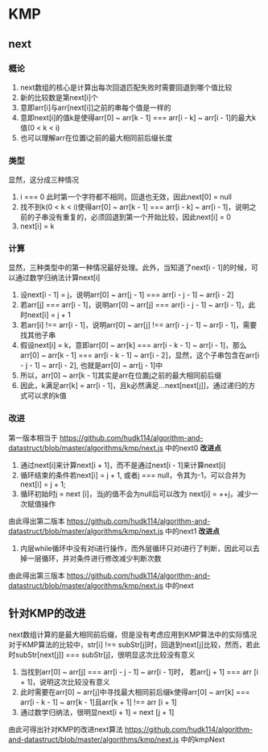 # KMP

## next
### 概论
1. next数组的核心是计算出每次回退匹配失败时需要回退到哪个值比较
1. 新的比较数是第next[i]个
1. 意即arr[i]与arr[next[i]]之前的串每个值是一样的
1. 意即next[i]的值k是使得arr[0] ~ arr[k - 1] === arr[i - k] ~ arr[i - 1]的最大k值(0 < k < i)
1. 也可以理解arr在位置i之前的最大相同前后缀长度

### 类型
显然，这分成三种情况
1. i === 0 此时第一个字符都不相同，回退也无效，因此next[0] = null
1. 找不到k(0 < k < i)使得arr[0] ~ arr[k - 1] === arr[i - k] ~ arr[i - 1]，说明之前的子串没有重复的，必须回退到第一个开始比较，因此next[i] = 0
1. next[i] = k

### 计算
显然，三种类型中的第一种情况最好处理。此外，当知道了next[i - 1]的时候，可以通过数学归纳法计算next[i]
1. 设next[i - 1] = j，说明arr[0] ~ arr[j - 1] === arr[i - j - 1] ~ arr[i - 2]
1. 若arr[j] === arr[i - 1]，说明arr[0] ~ arr[j] === arr[i - j - 1] ~ arr[i - 1]，此时next[i] = j + 1
1. 若arr[i] !== arr[i - 1]，说明arr[0] ~ arr[j] !== arr[i - j - 1] ~ arr[i - 1]，需要找其他子串
1. 假设next[i] = k，意即arr[0] ~ arr[k] === arr[i - k - 1] ~ arr[i - 1]，那么arr[0] ~ arr[k - 1] === arr[i - k - 1] ~ arr[i - 2]，显然，这个子串包含在arr[i - j - 1] ~ arr[i - 2], 也就是arr[0] ~ arr[j - 1]中
1. 所以，arr[0] ~ arr[k - 1]其实是arr在位置j之前的最大相同前后缀
1. 因此，k满足arr[k] = arr[i - 1]，且k必然满足...next[next[j]]，通过递归的方式可以求的k值

### 改进
第一版本相当于 https://github.com/hudk114/algorithm-and-datastruct/blob/master/algorithms/kmp/next.js 中的next0
<b>改进点</b>
1. 通过next[i]来计算next[i + 1]，而不是通过next[i - 1]来计算next[i]
1. 循环结束的条件若next[i] = j + 1, 或者j === null，令其为-1，可以合并为 next[i] = j + 1;
1. 循环初始时j = next [i]，当j的值不会为null后可以改为 next[i] = ++j，减少一次赋值操作

由此得出第二版本 https://github.com/hudk114/algorithm-and-datastruct/blob/master/algorithms/kmp/next.js 中的next1
<b>改进点</b>
1. 内层while循环中没有对i进行操作，而外层循环只对i进行了判断，因此可以去掉一层循环，并对条件进行修改减少判断次数

由此得出第三版本 https://github.com/hudk114/algorithm-and-datastruct/blob/master/algorithms/kmp/next.js 中的next

## 针对KMP的改进
next数组计算的是最大相同前后缀，但是没有考虑应用到KMP算法中的实际情况
对于KMP算法的比较中，str[i] !== subStr[j]时，回退到next[j]比较，然而，若此时subStr[next[j]] === subStr[j]，很明显这次比较没有意义
1. 当找到arr[0] ~ arr[j] === arr[i - j - 1] ~ arr[i - 1]时， 若arr[j + 1] === arr [i + 1]，说明这次比较没有意义
1. 此时需要在arr[0] ~ arr[j]中寻找最大相同前后缀k使得arr[0] ~ arr[k] === arr[i - k - 1] ~ arr[k - 1]且arr[k + 1] !== arr [i + 1]
1. 通过数学归纳法，很明显next[i + 1] = next [j + 1]

由此可得出针对KMP的改进next算法 https://github.com/hudk114/algorithm-and-datastruct/blob/master/algorithms/kmp/next.js 中的kmpNext